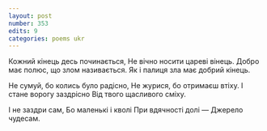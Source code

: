 ```yaml
---
layout: post
number: 353
edits: 9
categories: poems ukr
---
```


Кожний кінець десь починається,
Не вічно носити цареві вінець.
Добро має полюс, що злом називається.
Як і палиця зла має добрий кінець.

Не сумуй, бо колись було радісно,
Не журися, бо отримаєш втіху.
І стане ворогу заздрісно
Від твого щасливого сміху.

І не заздри сам,
Бо маленькі і кволі 
При вдячності долі —
Джерело чудесам.

